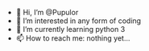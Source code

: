 - 👋 Hi, I’m @Pupulor
- 👀 I’m interested in any form of coding
- 🌱 I’m currently learning python 3
- 📫 How to reach me: nothing yet...


